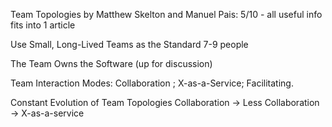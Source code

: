 Team Topologies by Matthew Skelton and Manuel Pais:
5/10 - all useful info fits into 1 article

Use Small, Long-Lived Teams as the Standard 7-9 people

The Team Owns the Software (up for discussion)

Team Interaction Modes:
Collaboration ;
X-as-a-Service;
Facilitating.

Constant Evolution of Team Topologies
Сollaboration -> Less Collaboration -> X-as-a-service
